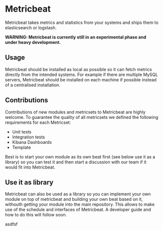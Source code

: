 # Metricbeat

Metricbeat takes metrics and statistics from your systems and ships them to elasticsearch or logstash.

**WARNING: Metricbeat is currently still in an experimental phase and under heavy development.**

## Usage

Metricbeat should be installed as local as possible so it can fetch metrics directly from the intended systems. For example if there are multiple MySQL servers, Metricbeat should be installed on each machine if possible instead of a centralised installation.

## Contributions

Contributions of new modules and metricsets to Metricbeat are highly welcome. To guarantee the quality of all metricsets we defined the following requirements for each Metricset:

* Unit tests
* Integration tests
* Kibana Dashboards
* Template

Best is to start your own module as its own beat first (see below use it as a library) so you can test it and then start a discussion with our team if it would fit into Metricbeat.

## Use it as library
Metricbeat can also be used as a library so you can implement your own module on top of metricbeat and building your own beat based on it, withouth getting your module into the main repository. This allows to make use of the schedule and interfaces of Metricbeat. A developer guide and how to do this will follow soon.


asdfsf